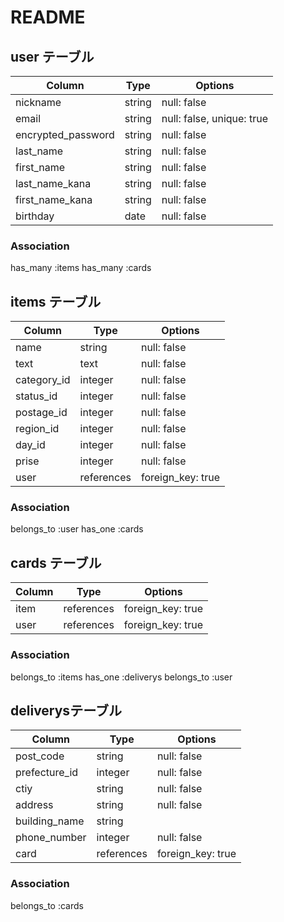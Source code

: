 # README

## user テーブル

| Column             | Type   | Options                   |
|--------------------|--------|---------------------------|
| nickname           | string | null: false               |
| email              | string | null: false, unique: true |
| encrypted_password | string | null: false               |
| last_name          | string | null: false               |
| first_name         | string | null: false               |
| last_name_kana     | string | null: false               |
| first_name_kana    | string | null: false               |
| birthday           | date   | null: false               |

### Association

 has_many :items
 has_many :cards

## items テーブル

| Column      | Type       | Options             |
|-------------|------------|---------------------|
| name        | string     | null: false         |
| text        | text       | null: false         |
| category_id | integer    | null: false         |
| status_id   | integer    | null: false         |
| postage_id  | integer    | null: false         |
| region_id   | integer    | null: false         |
| day_id      | integer    | null: false
| prise       | integer    | null: false         |
| user        | references | foreign_key: true   |


### Association

 belongs_to :user
 has_one :cards


## cards テーブル

| Column   | Type       | Options           |
|----------|------------|-------------------|
| item     | references | foreign_key: true |
| user     | references | foreign_key: true |

### Association

 belongs_to :items
 has_one  :deliverys
 belongs_to :user
 

## deliverysテーブル

| Column        | Type       | Options           |
|---------------|------------|-------------------|
| post_code     | string     | null: false       |
| prefecture_id | integer    | null: false       |
| ctiy          | string     | null: false       |
| address       | string     | null: false       |
| building_name | string     |                   |
| phone_number  | integer    | null: false       |
| card          | references | foreign_key: true |

### Association

 belongs_to :cards


